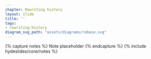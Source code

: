 ```yaml
---
chapter: Rewriting history
layout: slide
title: ''
tags:
- rewriting-history
diagram_svg_path: "assets/diagrams/rebase.svg"
---
```


{% capture notes %}
Note placeholder
{% endcapture %}
{% include hydeslides/core/notes %}
